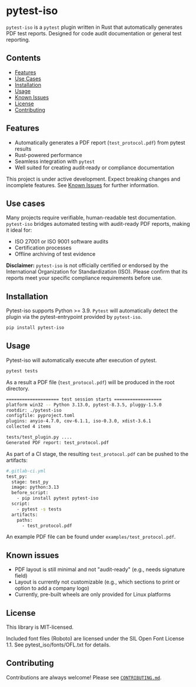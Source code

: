 # pytest-iso

`pytest-iso` is a `pytest` plugin written in Rust that automatically generates PDF test reports. Designed for code audit documentation or general test reporting.


## Contents

- [Features](#features)
- [Use Cases](#use-cases)
- [Installation](#installation)
- [Usage](#usage)
- [Known Issues](#known-issues)
- [License](#license)
- [Contributing](#contributing)

## Features

- Automatically generates a PDF report (`test_protocol.pdf`) from pytest results
- Rust-powered performance
- Seamless integration with `pytest`
- Well suited for creating audit‑ready or compliance documentation

This project is under active development. Expect breaking changes and incomplete features. See [Known Issues](#known-issues)
for further information.

## Use cases

Many projects require verifiable, human-readable test documentation. `pytest-iso` bridges automated testing with audit-ready PDF reports, making it ideal for:

- ISO 27001 or ISO 9001 software audits
- Certification processes
- Offline archiving of test evidence

**Disclaimer:** `pytest-iso` is not officially certified or endorsed by the International Organization for Standardization (ISO). 
Please confirm that its reports meet your specific compliance requirements before use.

## Installation

Pytest-iso supports Python >= 3.9. `Pytest` will automatically detect the plugin via the pytest-entrypoint provided by `pytest-iso`.

```bash
pip install pytest-iso
```

## Usage

Pytest-iso will automatically execute after execution of pytest. 

```bash
pytest tests
```

As a result a PDF file (`test_protocol.pdf`) will be produced in the root directory.

```bash
==================== test session starts ==================
platform win32 -- Python 3.13.0, pytest-8.3.5, pluggy-1.5.0
rootdir: ./pytest-iso
configfile: pyproject.toml
plugins: anyio-4.7.0, cov-6.1.1, iso-0.3.0, xdist-3.6.1
collected 4 items

tests/test_plugin.py ....
Generated PDF report: test_protocol.pdf
```

As part of a CI stage, the resulting `test_protocol.pdf` can be pushed to the artifacts:

```bash
#.gitlab-ci.yml
test_py:
  stage: test_py
  image: python:3.13
  before_script:
    - pip install pytest pytest-iso
  script:
    - pytest -s tests
  artifacts:
    paths:
      - test_protocol.pdf
```

An example PDF file can be found under `examples/test_protocol.pdf`.

## Known issues

- PDF layout is still minimal and not "audit-ready" (e.g., needs signature field)
- Layout is currently not customizable (e.g., which sections to print or option to add a company logo)
- Currently, pre-built wheels are only provided for Linux platforms

## License

This library is MIT-licensed. 

Included font files (Roboto) are licensed under the SIL Open Font License 1.1. See pytest_iso/fonts/OFL.txt for details.

## Contributing

Contributions are always welcome! Please see [`CONTRIBUTING.md`](https://gitlab.com/sdirndorfer_pr/pytest-iso/-/blob/main/CONTRIBUTING.md?ref_type=heads).